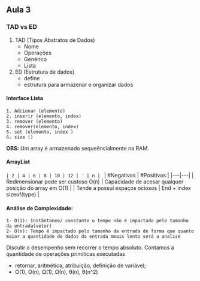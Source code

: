 ## Aula 3 
### TAD vs ED 
1. TAD (Tipos Abstratos de Dados)
    * Nome
    * Operações
    * Genérico 
    * Lista
2. ED (Estrutura de dados)
    * define
    * estrutura para armazenar e organizar dados

#### Interface Lista 
    1. Adcionar (elemento)
    2. inserir (elemento, index)
    3. remover (elemento)
    4. remover(elemento, index)
    5. set (elemento, index )
    6. size ()
**OBS:** Um array é armazenado sequeêncialmente na RAM.

#### ArrayList

```| 2 | 4 | 6 | 8 | 10 | 12 | ¨ | n | ```
| #Negativos                |           #Positivos  | 
|---|---|
| Redimensionar pode ser custoso O(n) |   Capacidade de acesar qualquer posição do array em O(1) |
| Tende a possuí espaços ociosos  |  End + index sizeof(type)  |


#### Análise de Complexidade:
    1- O(1): Instãntaneo/ constante o tempo não é impactado pelo tamanho da entrada(vetor)
    2- O(n): Tempo é impactado pelo tamanho da entrada de forma que quanto maior a quantidade de dados da entrada mmais lento será a analise

Discutir o desempenho sem recorrer o tempo absoluto. Contamos a quantidade de operações primiticas executadas
* retornar, aritmética, atribuição, definição de variável;
* O(1), O(n), Ω(1), Ω(n),  θ(n),  θ(n^2)
    

